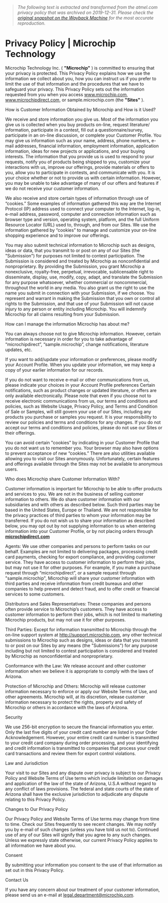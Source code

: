 > *The following text is extracted and transformed from the atmel.com privacy policy that was archived on 2019-12-31. Please check the [original snapshot on the Wayback Machine](https://web.archive.org/web/20191231090050id_/https%3A//www.microchip.com/about-us/legal-information/privacy-policy) for the most accurate reproduction.*

# Privacy Policy | Microchip Technology

Microchip Technology Inc. ( **"Microchip"** ) is committed to ensuring that your privacy is protected. This Privacy Policy explains how we use the information we collect about you, how you can instruct us if you prefer to limit the use of that information and the procedures that we have to safeguard your privacy. This Privacy Policy sets out the information requested from you when you access www.microchip.com, www.microchipdirect.com, or sample.microchip.com (the **"Sites"** ).

How is Customer Information Obtained by Microchip and How is it Used?

We receive and store information you give us. Most of the information you give us is collected when you buy products on-line, request literature/ information, participate in a contest, fill out a questionnaire/survey, participate in an on-line discussion, or complete your Customer Profile. You may give us information such as your name, address, phone numbers, e-mail addresses, financial information, employment information, application information, ideas for new projects or applications, and your buying interests. The information that you provide us is used to respond to your requests, notify you of products being shipped to you, customize your interactions with us, improve our offerings, provide materials or offers to you, allow you to participate in contests, and communicate with you. It is your choice whether or not to provide us with certain information. However, you may be unable to take advantage of many of our offers and features if we do not receive your customer information.

We also receive and store certain types of information through use of “cookies.” Some examples of information gathered this way are the Internet Protocol (IP) address used to connect your computer to the Internet, log-in, e-mail address, password, computer and connection information such as browser type and version, operating system, platform, and the full Uniform Resource Locator (URL) used to, through, and from our Sites. We use the information gathered by “cookies” to manage and customize your on-line shopping experience and to improve our offerings.

You may also submit technical information to Microchip such as designs, ideas or data, that you transmit to or post on any of our Sites (the "Submission") for purposes not limited to contest participation. The Submission is considered and treated by Microchip as nonconfidential and nonproprietary. By providing the Submission, you grant Microchip a nonexclusive, royalty-free, perpetual, irrevocable, sublicensable right to disseminate, display, use, modify, copy, adapt, and translate the Submission for any purpose whatsoever, whether commercial or noncommercial, throughout the world in any media. You also grant us the right to use the name you submit in connection with your Submission, if we choose. You represent and warrant in making the Submission that you own or control all rights to the Submission, and that use of your Submission will not cause injury to any person or entity including Microchip. You will indemnify Microchip for all claims resulting from your Submission.

How can I manage the information Microchip has about me?

You can always choose not to give Microchip information. However, certain information is necessary in order for you to take advantage of “microchipdirect”, “sample.microchip”, change notifications, literature updates, etc.

If you want to add/update your information or preferences, please modify your Account Profile. When you update your information, we may keep a copy of your earlier information for our records.

If you do not want to receive e-mail or other communications from us, please indicate your choices in your Account Profile preferences Certain notifications, such as product changes or updated literature, or offers are only available electronically. Please note that even if you choose not to receive electronic communications from us, our terms and conditions and policies, such as Website Usage, Privacy Policy, and Terms and Condition of Sale or Samples, will still govern your use of our Sites, including any products you purchase or samples you request. It is your responsibility to review our policies and terms and conditions for any changes. If you do not accept our terms and conditions and policies, please do not use our Sites or their offerings.

You can avoid certain "cookies" by indicating in your Customer Profile that you do not want us to remember you. Your browser may also have options to prevent acceptance of new “cookies.” There are also utilities available allowing you to visit our Sites anonymously. Unfortunately, certain features and offerings available through the Sites may not be available to anonymous users.

Who does Microchip share Customer Information With?

Customer information is important for Microchip to be able to offer products and services to you. We are not in the business of selling customer information to others. We do share customer information with our subsidiaries and with others as described below. Such third parties may be based in the United States, Europe or Thailand. We are not responsible for the privacy practices of third parties to whom your information may be transferred. If you do not wish us to share your information as described below, you may opt out by not supplying information to us when entering information into your Customer Profile, or by not placing orders through **[microchipdirect.com](http://www.microchipdirect.com/)**

Agents: We use other companies and persons to perform tasks on our behalf. Examples are not limited to delivering packages, processing credit card payments, checking for export compliance, and providing customer service. They have access to customer information to perform their jobs, but may not use it for other purposes. For example, if you make a purchase request through “microchipdirect”, or a sample request through "sample.microchip", Microchip will share your customer information with third parties and receive information from credit bureaus and other companies to help prevent and detect fraud, and to offer credit or financial services to some customers.

Distributors and Sales Representatives: These companies and persons often provide service to Microchip’s customers. They have access to customer information to perform their jobs, which is not limited to marketing Microchip products, but may not use it for other purposes.

Third Parties: Except for information transmitted to Microchip through the on-line support system at http://support.microchip.com, any other technical submissions to Microchip such as designs, ideas or data that you transmit to or post on our Sites by any means (the "Submissions") for any purpose including but not limited to contest participation is considered and treated by Microchip as nonconfidential and nonproprietary.

Conformance with the Law: We release account and other customer information when we believe it is appropriate to comply with the laws of Arizona.

Protection of Microchip and Others: Microchip will release customer information necessary to enforce or apply our Website Terms of Use, and other agreements. Microchip will, at its discretion, release customer information necessary to protect the rights, property and safety of Microchip or others in accordance with the laws of Arizona.

Security

We use 256-bit encryption to secure the financial information you enter. Only the last five digits of your credit card number are listed in your Order Acknowledgement. However, your entire credit card number is transmitted to your credit card company during order processing, and your identifying and credit information is transmitted to companies that process your credit card transactions and review them for export control violations.

Law and Jurisdiction

Your visit to our Sites and any dispute over privacy is subject to our Privacy Policy and Website Terms of Use terms which include limitation on damages and application of the law of the state of Arizona, U.S.A without regard to any conflict of laws provisions. The federal and state courts of the state of Arizona shall have the exclusive jurisdiction to adjudicate any dispute relating to this Privacy Policy.

Changes to Our Privacy Policy

Our Privacy Policy and Website Terms of Use terms may change from time to time. Check our Sites frequently to see recent changes. We may notify you by e-mail of such changes (unless you have told us not to). Continued use of any of our Sites will signify that you agree to any such changes. Unless we expressly state otherwise, our current Privacy Policy applies to all information we have about you.

Consent

By submitting your information you consent to the use of that information as set out in this Privacy Policy.

Contact Us

If you have any concern about our treatment of your customer information, please send us an e-mail at [legal.department@microchip.com](mailto:legal.department@microchip.com).
